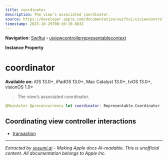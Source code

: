 ```yaml
---
title: coordinator
description: The view’s associated coordinator.
source: https://developer.apple.com/documentation/swiftui/uiviewcontrollerrepresentablecontext/coordinator
timestamp: 2025-10-29T00:10:19.883Z
---
```


**Navigation:** [Swiftui](/documentation/swiftui) › [uiviewcontrollerrepresentablecontext](/documentation/swiftui/uiviewcontrollerrepresentablecontext)

**Instance Property**

# coordinator

**Available on:** iOS 13.0+, iPadOS 13.0+, Mac Catalyst 13.0+, tvOS 13.0+, visionOS 1.0+

> The view’s associated coordinator.

```swift
@MainActor @preconcurrency let coordinator: Representable.Coordinator
```

## Coordinating view controller interactions

- [transaction](/documentation/swiftui/uiviewcontrollerrepresentablecontext/transaction)

---

*Extracted by [sosumi.ai](https://sosumi.ai) - Making Apple docs AI-readable.*
*This is unofficial content. All documentation belongs to Apple Inc.*
